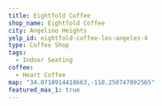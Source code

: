```yaml
---
title: Eightfold Coffee
shop_name: Eightfold Coffee
city: Angelino Heights
yelp_id: eightfold-coffee-los-angeles-4
type: Coffee Shop
tags:
  - Indoor Seating
coffee:
  - Heart Coffee
map: "34.0710914418663,-118.250747892565"
featured_max_1: true
---
```

